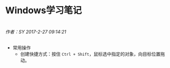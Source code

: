 # Windows学习笔记

#
*作者：SY*
*2017-2-27 09:14:21*
##

+ 常用操作
	+ 创建快捷方式：按住 `Ctrl + Shift`，鼠标选中指定的对象，向目标位置拖动。
